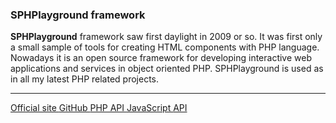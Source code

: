 ### SPHPlayground framework

**SPHPlayground** framework saw first daylight in 2009 or so. It was first 
only a small sample of tools for creating HTML components with PHP language. 
Nowadays it is an open source framework for developing interactive web 
applications and services in object oriented PHP. SPHPlayground is used as 
in all my latest PHP related projects.  

--- 

<div class="stacked-for-small button-group small align-right">
  <a class="button" href="http://playground.samiholck.com/">
    <i class="fas fa-home"></i> Official site
  </a>
  <a class="button" href="https://github.com/samhol/SPHP-framework">
    <i class="fab fa-github"></i> GitHub
  </a>
  <a class="button" href="http://playground.samiholck.com/API/sami/">
    <i class="fab fa-php"></i> PHP API
  </a>
  <a class="button" href="http://playground.samiholck.com/API/jsdocs/">
    <i class="fab fa-js-square"></i> JavaScript <span class="API">API</span>
  </a>
</div>
